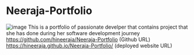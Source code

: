 # Neeraja-Portfolio
![image](https://github.com/hineeraja/Neeraja-Portfolio/assets/131307159/e4f6e7b0-17e6-4192-a1ad-26371894d03f)
This is a portfolio of passionate develper that contains project that she has done during her software development journey
https://github.com/hineeraja/Neeraja-Portfolio (Github URL)
https://hineeraja.github.io/Neeraja-Portfolio/ (deployed website URL)
